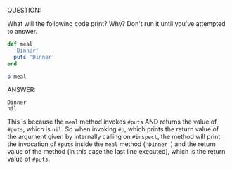 QUESTION:

What will the following code print? Why? Don't run it until you've attempted to answer.

```ruby
def meal
  'Dinner'
  puts 'Dinner'
end

p meal
```

ANSWER:

```
Dinner
nil
```

This is because the `meal` method invokes `#puts` AND returns the value of `#puts`, which is `nil`. So
when invoking `#p`, which prints the return value of the argument given by internally calling on 
`#inspect`, the method will print the invocation of `#puts` inside the `meal` method (`'Dinner'`) and
the return value of the method (in this case the last line executed), which is the return value of `#puts`.
